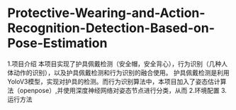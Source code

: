 # Protective-Wearing-and-Action-Recognition-Detection-Based-on-Pose-Estimation
1.项目介绍
    本项目实现了护具佩戴检测（安全帽，安全背心），行为识别（几种人体动作的识别），以及护具佩戴检测和行为识别的融合使用。
    护具佩戴检测是利用YoloV3模型，实现对护具的检测。而行为识别算法中，本项目加入了姿态估计算法（openpose）,并使用深度神经网络对姿态节点进行分类，从而 
2.环境配置
3.运行方法
